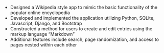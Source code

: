 - Designed a Wikipedia style app to mimic the basic functionality of the popular online encyclopedia
- Developed and implemented the application utilizing Python, SQLite, Javascript, Django, and Bootstrap
- Constructed a method for users to create and edit entries using the markup language “Markdown”
- Additional features include search, page randomization, and access to pages nested within each other
